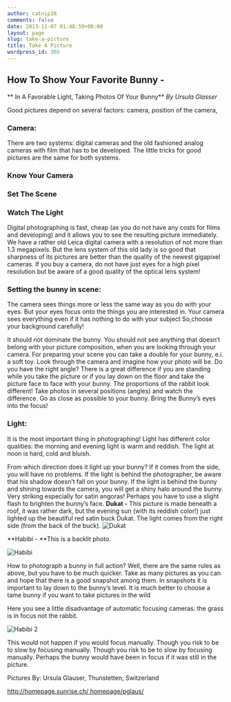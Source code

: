 ```yaml
---
author: catnip38
comments: false
date: 2013-11-07 01:48:59+00:00
layout: page
slug: take-a-picture
title: Take A Picture
wordpress_id: 365
---
```






## **How To Show Your Favorite Bunny** -


** In A Favorable Light, Taking Photos Of Your Bunny**
_By Ursula Glasser_

Good pictures depend on several factors: camera, position of the camera,


### Camera:


There are two systems: digital cameras and the old fashioned analog cameras with film that has to be developed. The little tricks for good pictures are the same for both systems.


### Know Your Camera




### Set The Scene




### Watch The Light


Digital photographing is fast, cheap (as you do not have any costs for films and developing) and it allows you to see the resulting picture immediately. We have a rather old Leica digital camera with a resolution of not more than 1.3 megapixels. But the lens system of this old lady is so good that sharpness of its pictures are better than the quality of the newest gigapixel cameras. If you buy a camera, do not have just eyes for a high pixel resolution but be aware of a good quality of the optical lens system!


### Setting the bunny in scene:


The camera sees things more or less the same way as you do with your eyes. But your eyes focus onto the things you are interested in. Your camera sees everything even if it has nothing to do with your subject So,choose your background carefully!

It should not dominate the bunny. You should not see anything that doesn’t belong with your picture composition, when you are looking through your camera. For preparing your scene you can take a double for your bunny, e.i. a soft toy. Look through the camera and imagine how your photo will be. Do you have the right angle? There is a great difference if you are standing while you take the picture or if you lay down on the floor and take the picture face to face with your bunny. The proportions of the rabbit look different! Take photos in several positions (angles) and watch the difference. Go as close as possible to your bunny. Bring the Bunny’s eyes into the focus!


### Light:


It is the most important thing in photographing! Light has different color qualities: the morning and evening light is warm and reddish. The light at noon is hard, cold and bluish.

From which direction does it light up your bunny? If it comes from the side, you will have no problems. If the light is behind the photographer, be aware that his shadow doesn’t fall on your bunny. If the light is behind the bunny and shining towards the camera, you will get a shiny halo around the bunny. Very striking especially for satin angoras! Perhaps you have to use a slight flash to brighten the bunny’s face.
**Dukat -** This picture is made beneath a roof, it was rather dark, but the evening sun (with its reddish color!) just lighted up the beautiful red satin buck Dukat. The light comes from the right side (from the back of the buck).
![Dukat](../../images/dukat.jpg)

**Habibi - **This is a backlit photo.




![Habibi](../../images/habibi.jpg)



How to photograph a bunny in full action? Well, there are the same rules as above, but you have to be much quicker. Take as many pictures as you can and hope that there is a good snapshot among them. In snapshots it is important to lay down to the bunny’s level. It is much better to choose a tame bunny if you want to take pictures in the wild

Here you see a little disadvantage of automatic focusing cameras: the grass is in focus not the rabbit.


![Habibi 2](../../images/habibi2.jpg)



This would not happen if you would focus manually. Though you risk to be to slow by focusing manually. Though you risk to be to slow by focusing manually. Perhaps the bunny would have been in focus if it was still in the picture.

Pictures By: Ursula Glauser, Thunstetten, Switzerland

[http://homepage.sunrise.ch/ homepage/pglaus/](http://homepage.sunrise.ch/%20homepage/pglaus/)
